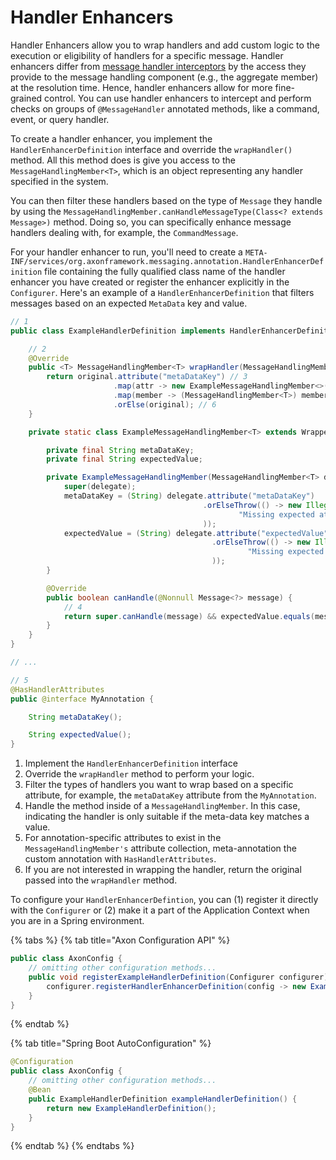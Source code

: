 # Handler Enhancers

Handler Enhancers allow you to wrap handlers and add custom logic to the execution or eligibility of handlers for a specific message.
Handler enhancers differ from [message handler interceptors](../../axon-framework/messaging-concepts/message-intercepting.md#message-intercepting)
by the access they provide to the message handling component (e.g., the aggregate member) at the resolution time.
Hence, handler enhancers allow for more fine-grained control.
You can use handler enhancers to intercept and perform checks on groups of `@MessageHandler` annotated methods, like a command, event, or query handler.

To create a handler enhancer, you implement the `HandlerEnhancerDefinition` interface and override the `wrapHandler()` method.
All this method does is give you access to the `MessageHandlingMember<T>`, which is an object representing any handler specified in the system.

You can then filter these handlers based on the type of `Message` they handle by using the `MessageHandlingMember.canHandleMessageType(Class<? extends Message>)` method.
Doing so, you can specifically enhance message handlers dealing with, for example, the `CommandMessage`.

For your handler enhancer to run, you'll need to create a `META-INF/services/org.axonframework.messaging.annotation.HandlerEnhancerDefinition` file containing the fully qualified class name of the handler enhancer you have created or register the enhancer explicitly in the `Configurer`.
Here's an example of a `HandlerEnhancerDefinition` that filters messages based on an expected `MetaData` key and value.

```java
// 1
public class ExampleHandlerDefinition implements HandlerEnhancerDefinition {

    // 2
    @Override
    public <T> MessageHandlingMember<T> wrapHandler(MessageHandlingMember<T> original) {
        return original.attribute("metaDataKey") // 3
                       .map(attr -> new ExampleMessageHandlingMember<>(original))
                       .map(member -> (MessageHandlingMember<T>) member)
                       .orElse(original); // 6
    }

    private static class ExampleMessageHandlingMember<T> extends WrappedMessageHandlingMember<T> {

        private final String metaDataKey;
        private final String expectedValue;

        private ExampleMessageHandlingMember(MessageHandlingMember<T> delegate) {
            super(delegate);
            metaDataKey = (String) delegate.attribute("metaDataKey")
                                           .orElseThrow(() -> new IllegalArgumentException(
                                                   "Missing expected attribute"
                                           ));
            expectedValue = (String) delegate.attribute("expectedValue")
                                             .orElseThrow(() -> new IllegalArgumentException(
                                                     "Missing expected value"
                                             ));
        }

        @Override
        public boolean canHandle(@Nonnull Message<?> message) {
            // 4
            return super.canHandle(message) && expectedValue.equals(message.getMetaData().get(metaDataKey));
        }
    }
}

// ...

// 5
@HasHandlerAttributes
public @interface MyAnnotation {

    String metaDataKey();

    String expectedValue();
}
```

1. Implement the `HandlerEnhancerDefinition` interface
2. Override the `wrapHandler` method to perform your logic.
3. Filter the types of handlers you want to wrap based on a specific attribute, for example, the `metaDataKey` attribute from the `MyAnnotation`.
4. Handle the method inside of a `MessageHandlingMember`. In this case, indicating the handler is only suitable if the meta-data key matches a value.
5. For annotation-specific attributes to exist in the `MessageHandlingMember's` attribute collection, meta-annotation the custom annotation with `HasHandlerAttributes`.
6. If you are not interested in wrapping the handler, return the original passed into the `wrapHandler` method.

To configure your `HandlerEnhancerDefintion`, you can (1) register it directly with the `Configurer` or (2) make it a part of the Application Context when you are in a Spring environment.

{% tabs %}
{% tab title="Axon Configuration API" %}
```java
public class AxonConfig {
    // omitting other configuration methods...
    public void registerExampleHandlerDefinition(Configurer configurer) {
        configurer.registerHandlerEnhancerDefinition(config -> new ExampleHandlerDefinition());
    }
}
```
{% endtab %}

{% tab title="Spring Boot AutoConfiguration" %}
```java
@Configuration
public class AxonConfig {
    // omitting other configuration methods...
    @Bean
    public ExampleHandlerDefinition exampleHandlerDefinition() {
        return new ExampleHandlerDefinition();
    }
}
```
{% endtab %}
{% endtabs %}

